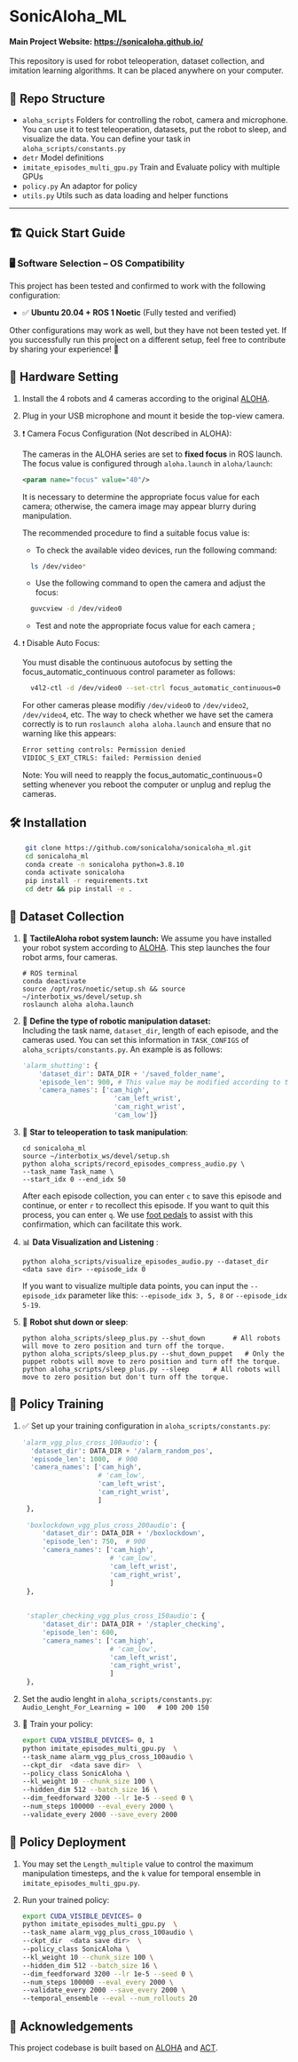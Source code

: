 # SonicAloha_ML
#### Main Project Website: https://sonicaloha.github.io/

This repository is used for robot teleoperation, dataset collection, and imitation learning algorithms. It can be placed anywhere on your computer. 

## 📂 Repo Structure
- ``aloha_scripts`` Folders for controlling the robot, camera and microphone. You can use it to test teleoperation, datasets, put the robot to sleep, and visualize the data. You can define your task in ``aloha_scripts/constants.py`` 
- ``detr`` Model definitions
- ``imitate_episodes_multi_gpu.py`` Train and Evaluate policy with multiple GPUs
- ``policy.py`` An adaptor for policy
- ``utils.py`` Utils such as data loading and helper functions

---


## 🏗️ Quick Start Guide

### 🖥️ Software Selection – OS Compatibility

This project has been tested and confirmed to work with the following configuration:  

- ✅ **Ubuntu 20.04 + ROS 1 Noetic** (Fully tested and verified)  

Other configurations may work as well, but they have not been tested yet. If you successfully run this project on a different setup, feel free to contribute by sharing your experience! 🚀

## 🔧 Hardware Setting
1. Install the 4 robots and 4 cameras according to the original [ALOHA](https://github.com/tonyzhaozh/aloha). 
2. Plug in your USB microphone and mount it beside the top-view camera.
3. ❗ Camera Focus Configuration (Not described in ALOHA):

   The cameras in the ALOHA series are set to **fixed focus** in ROS launch. 
The focus value is configured through `aloha.launch` in `aloha/launch`:  
    ```xml
    <param name="focus" value="40"/>
    ```
   It is necessary to determine the appropriate focus value for each camera; otherwise, the camera image may appear blurry during manipulation.

    The recommended procedure to find a suitable focus value is:
    - To check the available video devices, run the following command: 
   ``` bash
     ls /dev/video*
   ```
    - Use the following command to open the camera and adjust the focus: 
   ``` bash
     guvcview -d /dev/video0
   ```
    - Test and note the appropriate focus value for each camera ;

3. `❗` Disable Auto Focus:

   You must disable the continuous autofocus by setting the focus_automatic_continuous control parameter as follows:
    ```bash
      v4l2-ctl -d /dev/video0 --set-ctrl focus_automatic_continuous=0
    ```
    For other cameras please modifiy `/dev/video0` to  `/dev/video2`, `/dev/video4`, etc.
    The way to check whether we have set the camera correctly is to run `roslaunch aloha aloha.launch` and ensure that no warning like this appears:
    ```bash
    Error setting controls: Permission denied
    VIDIOC_S_EXT_CTRLS: failed: Permission denied
    ```
   Note: You will need to reapply the focus_automatic_continuous=0 setting whenever you reboot the computer or unplug and replug the cameras.

## 🛠️ Installation
```sh    
    git clone https://github.com/sonicaloha/sonicaloha_ml.git
    cd sonicaloha_ml
    conda create -n sonicaloha python=3.8.10
    conda activate sonicaloha
    pip install -r requirements.txt
    cd detr && pip install -e .
```
## 📑 Dataset Collection
1. 🤖 **TactileAloha robot system launch:**
We assume you have installed your robot system according to [ALOHA](https://github.com/tonyzhaozh/aloha). This step launches the four robot arms, four cameras.
    ``` ROS
    # ROS terminal
    conda deactivate
    source /opt/ros/noetic/setup.sh && source ~/interbotix_ws/devel/setup.sh
    roslaunch aloha aloha.launch
    ```

2. 📝 **Define the type of robotic manipulation dataset:**  
Including the task name, `dataset_dir`, length of each episode, and the cameras used.
You can set this information in `TASK_CONFIGS` of `aloha_scripts/constants.py`. An example is as follows:
    ```python
    'alarm_shutting': {
        'dataset_dir': DATA_DIR + '/saved_folder_name',
        'episode_len': 900, # This value may be modified according to the length of your task.
        'camera_names': ['cam_high', 
                           'cam_left_wrist', 
                           'cam_right_wrist', 
                           'cam_low']}
    ```
3. 🚀 **Star to teleoperation to task manipulation**: 
    ```
   cd sonicaloha_ml
   source ~/interbotix_ws/devel/setup.sh
    python aloha_scripts/record_episodes_compress_audio.py \
    --task_name Task_name \
   --start_idx 0 --end_idx 50
    ```
   After each episode collection, you can enter `c` to save this episode and continue, or enter `r` to recollect this episode. If you want to quit this process, you can enter `q`. We use [foot pedals](https://www.amazon.co.jp/-/en/gp/product/B07FRMY4XB/ref=ox_sc_act_title_1?smid=A35GGB9A6044W2&psc=1) to assist with this confirmation, which can facilitate this work.
4. 📊 **Data Visualization and Listening** :
    ```
    python aloha_scripts/visualize_episodes_audio.py --dataset_dir <data save dir> --episode_idx 0
    ```
    If you want to visualize multiple data points, you can input the `--episode_idx` parameter like this: `--episode_idx 3, 5, 8` or `--episode_idx 5-19`.
5. 🔄 **Robot shut down or sleep**:
    ```
    python aloha_scripts/sleep_plus.py --shut_down       # All robots will move to zero position and turn off the torque.
   python aloha_scripts/sleep_plus.py --shut_down_puppet   # Only the puppet robots will move to zero position and turn off the torque.
   python aloha_scripts/sleep_plus.py --sleep      # All robots will move to zero position but don't turn off the torque.
    ```
## 🧠 **Policy Training**  
   1. ✅ Set up your training configuration in ``aloha_scripts/constants.py``:

      ```python
      'alarm_vgg_plus_cross_100audio': {
        'dataset_dir': DATA_DIR + '/alarm_random_pos',
        'episode_len': 1000,  # 900
        'camera_names': ['cam_high',
                         # 'cam_low',
                         'cam_left_wrist',
                         'cam_right_wrist',
                         ]
       },
   
       'boxlockdown_vgg_plus_cross_200audio': {
           'dataset_dir': DATA_DIR + '/boxlockdown',
           'episode_len': 750,  # 900
           'camera_names': ['cam_high',
                            # 'cam_low',
                            'cam_left_wrist',
                            'cam_right_wrist',
                            ]
       },
   
   
       'stapler_checking_vgg_plus_cross_150audio': {
           'dataset_dir': DATA_DIR + '/stapler_checking',
           'episode_len': 600,
           'camera_names': ['cam_high',
                            # 'cam_low',
                            'cam_left_wrist',
                            'cam_right_wrist',
                            ]
       },
      ```
3. Set the audio lenght  in ``aloha_scripts/constants.py``:
```Audio_Lenght_For_Learning = 100   # 100 200 150```
2. 🚀 Train your policy:
   ``` sh
   export CUDA_VISIBLE_DEVICES= 0, 1
   python imitate_episodes_multi_gpu.py  \
   --task_name alarm_vgg_plus_cross_100audio \
   --ckpt_dir  <data save dir>  \
   --policy_class SonicAloha \
   --kl_weight 10 --chunk_size 100 \
   --hidden_dim 512 --batch_size 16 \
   --dim_feedforward 3200 --lr 1e-5 --seed 0 \
   --num_steps 100000 --eval_every 2000 \
   --validate_every 2000 --save_every 2000
   ```

## 📡 **Policy Deployment**
1. You may set the `Length_multiple` value to control the maximum manipulation timesteps, and the `k` value for temporal ensemble in `imitate_episodes_multi_gpu.py`.

2. Run your trained policy:
   ```sh
   export CUDA_VISIBLE_DEVICES= 0
   python imitate_episodes_multi_gpu.py  \
   --task_name alarm_vgg_plus_cross_100audio \
   --ckpt_dir  <data save dir>  \
   --policy_class SonicAloha \
   --kl_weight 10 --chunk_size 100 \
   --hidden_dim 512 --batch_size 16 \
   --dim_feedforward 3200 --lr 1e-5 --seed 0 \
   --num_steps 100000 --eval_every 2000 \
   --validate_every 2000 --save_every 2000 \
   --temporal_ensemble --eval --num_rollouts 20
   ```

## 🙏 Acknowledgements
   This project codebase is built based on [ALOHA](https://github.com/tonyzhaozh/aloha) and [ACT](https://github.com/tonyzhaozh/act).